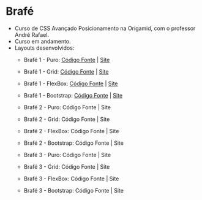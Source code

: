 # Brafé
* Curso de CSS Avançado Posicionamento na Origamid, com o professor André Rafael.
* Curso em andamento.
* Layouts desenvolvidos:
  * Brafé 1 - Puro: [Código Fonte](https://github.com/Lucas-HMSC/brafe/tree/main/brafe-1/puro) | [Site](https://lucas-hmsc.github.io/brafe/brafe-1/puro/)
  * Brafé 1 - Grid: [Código Fonte](https://github.com/Lucas-HMSC/brafe/tree/main/brafe-1/grid) | [Site](https://lucas-hmsc.github.io/brafe/brafe-1/grid/)
  * Brafé 1 - FlexBox: [Código Fonte](https://github.com/Lucas-HMSC/brafe/tree/main/brafe-1/flexbox) | [Site](https://lucas-hmsc.github.io/brafe/brafe-1/flexbox/)
  * Brafé 1 - Bootstrap: [Código Fonte](https://github.com/Lucas-HMSC/brafe/tree/main/brafe-1/bootstrap) | [Site](https://lucas-hmsc.github.io/brafe/brafe-1/bootstrap/)
  
  * Brafé 2 - Puro: Código Fonte | Site
  * Brafé 2 - Grid: Código Fonte | Site
  * Brafé 2 - FlexBox: Código Fonte | Site
  * Brafé 2 - Bootstrap: Código Fonte | Site

  * Brafé 3 - Puro: Código Fonte | Site
  * Brafé 3 - Grid: Código Fonte | Site
  * Brafé 3 - FlexBox: Código Fonte | Site
  * Brafé 3 - Bootstrap: Código Fonte | Site
